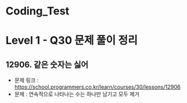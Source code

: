 # Coding_Test

# Level 1 - Q30 문제 풀이 정리

## 12906. 같은 숫자는 싫어
- 문제 링크 : https://school.programmers.co.kr/learn/courses/30/lessons/12906
- 문제 : 연속적으로 나타나는 수는 하나만 남기고 모두 제거

